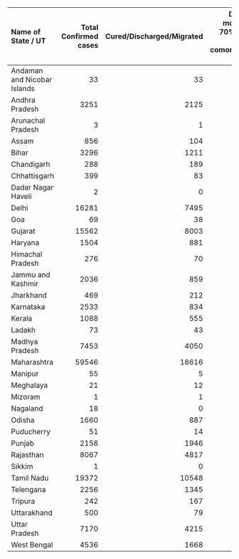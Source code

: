 | Name of State / UT          |   Total Confirmed cases |   Cured/Discharged/Migrated |   Deaths ( more than 70% cases due to comorbidities ) |
|:----------------------------|------------------------:|----------------------------:|------------------------------------------------------:|
| Andaman and Nicobar Islands |                      33 |                          33 |                                                     0 |
| Andhra Pradesh              |                    3251 |                        2125 |                                                    59 |
| Arunachal Pradesh           |                       3 |                           1 |                                                     0 |
| Assam                       |                     856 |                         104 |                                                     4 |
| Bihar                       |                    3296 |                        1211 |                                                    15 |
| Chandigarh                  |                     288 |                         189 |                                                     4 |
| Chhattisgarh                |                     399 |                          83 |                                                     0 |
| Dadar Nagar Haveli          |                       2 |                           0 |                                                     0 |
| Delhi                       |                   16281 |                        7495 |                                                   316 |
| Goa                         |                      69 |                          38 |                                                     0 |
| Gujarat                     |                   15562 |                        8003 |                                                   960 |
| Haryana                     |                    1504 |                         881 |                                                    19 |
| Himachal Pradesh            |                     276 |                          70 |                                                     5 |
| Jammu and Kashmir           |                    2036 |                         859 |                                                    27 |
| Jharkhand                   |                     469 |                         212 |                                                     4 |
| Karnataka                   |                    2533 |                         834 |                                                    47 |
| Kerala                      |                    1088 |                         555 |                                                     7 |
| Ladakh                      |                      73 |                          43 |                                                     0 |
| Madhya Pradesh              |                    7453 |                        4050 |                                                   321 |
| Maharashtra                 |                   59546 |                       18616 |                                                  1982 |
| Manipur                     |                      55 |                           5 |                                                     0 |
| Meghalaya                   |                      21 |                          12 |                                                     1 |
| Mizoram                     |                       1 |                           1 |                                                     0 |
| Nagaland                    |                      18 |                           0 |                                                     0 |
| Odisha                      |                    1660 |                         887 |                                                     7 |
| Puducherry                  |                      51 |                          14 |                                                     0 |
| Punjab                      |                    2158 |                        1946 |                                                    40 |
| Rajasthan                   |                    8067 |                        4817 |                                                   180 |
| Sikkim                      |                       1 |                           0 |                                                     0 |
| Tamil Nadu                  |                   19372 |                       10548 |                                                   145 |
| Telengana                   |                    2256 |                        1345 |                                                    67 |
| Tripura                     |                     242 |                         167 |                                                     0 |
| Uttarakhand                 |                     500 |                          79 |                                                     4 |
| Uttar Pradesh               |                    7170 |                        4215 |                                                   197 |
| West Bengal                 |                    4536 |                        1668 |                                                   295 |